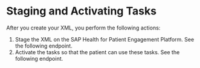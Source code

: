 # Staging and Activating Tasks
After you create your XML, you perform the following actions:
1. Stage the XML on the SAP Health for Patient Engagement Platform. See the following endpoint.
2. Activate the tasks so that the patient can use these tasks. See the following endpoint. 

